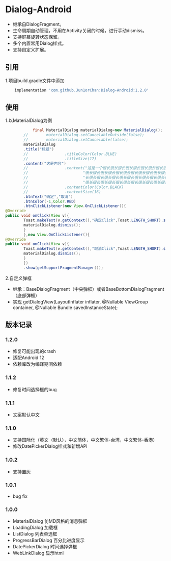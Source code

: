 # Dialog-Android

- 继承自DialogFragment。
- 生命周期自动管理，不用在Activity关闭的时候，进行手动dismiss。
- 支持屏幕旋转状态保留。
- 多个内置常用Dialog样式。
- 支持自定义扩展。

## 引用

1.项目build.gradle文件中添加

```gradle
    implementation 'com.github.Jun1orChan:Dialog-Android:1.2.0'
 ```

## 使用

1.以MaterialDialog为例

```java
            final MaterialDialog materialDialog=new MaterialDialog();
        //        materialDialog.setCancelableOutside(false);
        //        materialDialog.setCancelable(false);
        materialDialog
        .title("标题")
        //                .titleColor(Color.BLUE)
        //                .titleSize(17)
        .content("这是内容")
        //                .content("这是一个很长很长很长很长很长很长很长很长很长很长很长很长很长很长很长很长很长" +
        //                        "很长很长很长很长很长很长很长很长很长很长很长很长很长很长很长很长很长很长很长很长很长很" +
        //                        "长很长很长很长很长很长很长很长很长很长很长很长很长很长很长很长很长很长很长很长很长很长很长" +
        //                        "很长很长很长很长很长很长很长很长很长很长很长很长很长很长很长很长很长很长很长很长很长很长的文本")
        //                .contentColor(Color.BLACK)
        //                .contentSize(16)
        .btnText("确定","取消")
        .btnColor(-1,Color.RED)
        .btnClickListener(new View.OnClickListener(){
@Override
public void onClick(View v){
        Toast.makeText(v.getContext(),"确定Click",Toast.LENGTH_SHORT).show();
        materialDialog.dismiss();
        }
        },new View.OnClickListener(){
@Override
public void onClick(View v){
        Toast.makeText(v.getContext(),"取消Click",Toast.LENGTH_SHORT).show();
        materialDialog.dismiss();
        }
        })
        .show(getSupportFragmentManager());
 ```

2.自定义弹框

- 继承：BaseDialogFragment（中央弹框）或者BaseBottomDialogFragment（底部弹框）
- 实现 getDialogView(LayoutInflater inflater, @Nullable ViewGroup container, @Nullable Bundle
  savedInstanceState);

## 版本记录

### 1.2.0

- 修复可能出现的crash
- 适配Android 12
- 依赖库改为编译期间依赖

### 1.1.2

- 修复时间选择框的bug

### 1.1.1

- 文案默认中文

### 1.1.0

- 支持国际化（英文（默认），中文简体，中文繁体-台湾，中文繁体-香港）
- 修改DatePickerDialog样式和新增API

### 1.0.2

- 支持置灰

### 1.0.1

- bug fix

### 1.0.0

- MaterialDialog 仿MD风格的消息弹框
- LoadingDialog 加载框
- ListDialog 列表单选框
- ProgressBarDialog 百分比进度显示
- DatePickerDialog 时间选择弹框
- WebLinkDialog 显示html
